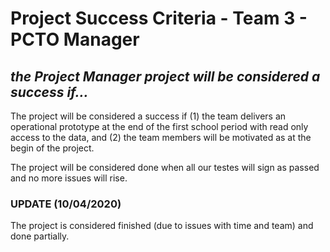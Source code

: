 # Project Success Criteria - Team 3 - PCTO Manager

## *the Project Manager project will be considered a success if...*

The project will be considered a success if (1) the team delivers an operational prototype at the end of the first school period with read only  access to the data, and (2) the team members will be motivated as at the begin of the project.

The project will be considered done when all our testes will sign as passed and no more issues will rise.

### UPDATE (10/04/2020)

The project is considered finished (due to issues with time and team) and done partially.

